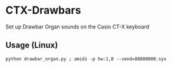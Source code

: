 # CTX-Drawbars
Set up Drawbar Organ sounds on the Casio CT-X keyboard

## Usage (Linux)
`python drawbar_organ.py ; amidi -p hw:1,0 --send=88800000.syx`

